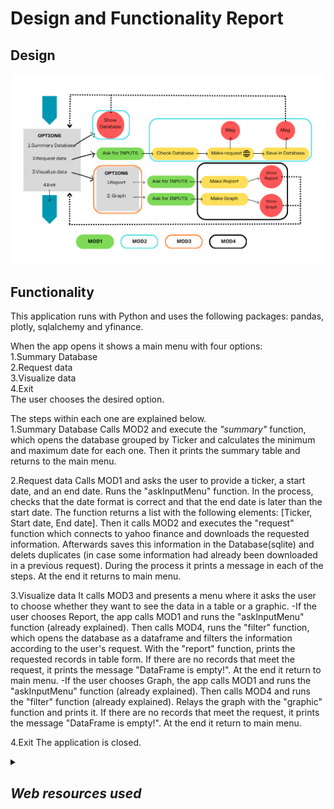 # Design and Functionality Report

## Design

<p align="center"><img src="./images/AppDesign.png" width="1000"></p>

## Functionality
This application runs with Python and uses the following packages: pandas, plotly, sqlalchemy and yfinance.

When the app opens it shows a main menu with four options:<br>
1.Summary Database<br>
2.Request data<br>
3.Visualize data<br>
4.Exit<br>
The user chooses the desired option.

The steps within each one are explained below.
<br>
1.Summary Database
Calls MOD2 and execute the *"summary"* function, which opens the database grouped by Ticker and calculates the minimum and maximum date for each one. Then it prints the summary table and returns to the main menu.

2.Request data
Calls MOD1 and asks the user to provide a ticker, a start date, and an end date. Runs the "askInputMenu" function. In the process, checks that the date format is correct and that the end date is later than the start date. The function returns a list with the following elements: [Ticker, Start date, End date].
Then it calls MOD2 and executes the "request" function which connects to yahoo finance and downloads the requested information. Afterwards saves this information in the Database(sqlite) and delets duplicates (in case some information had already been downloaded in a previous request). During the process it prints a message in each of the steps. At the end it returns to main menu.

3.Visualize data
It calls MOD3 and presents a menu where it asks the user to choose whether they want to see the data in a table or a graphic.
-If the user chooses Report, the app calls MOD1 and runs the "askInputMenu" function (already explained).
Then calls MOD4, runs the "filter" function, which opens the database as a dataframe and filters the information according to the user's request. With the "report" function, prints the requested records in table form. If there are no records that meet the request, it prints the message "DataFrame is empty!". At the end it return to main menu.
-If the user chooses Graph, the app calls MOD1 and runs the "askInputMenu" function (already explained). Then calls MOD4 and runs the "filter" function (already explained). Relays the graph with the "graphic" function and prints it. If there are no records that meet the request, it prints the message "DataFrame is empty!". At the end it return to main menu.

4.Exit
The application is closed.
<details>
  
<summary> <h2><i>Web resources used</i></h2>  </summary>
  
## Links
Flow Chart Design https://www.canva.com/online-whiteboard/flowcharts/  
Yahoo Finance Tickers list https://investexcel.net/all-yahoo-finance-stock-tickers/  
Yahoo Finance https://finance.yahoo.com/trending-tickers/  
Yahoo Finance API Documentation https://pypi.org/project/yfinance/  
</details>

